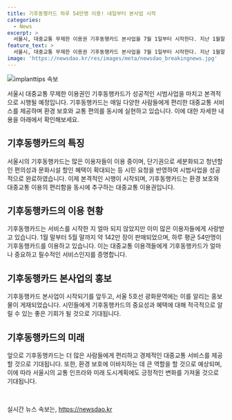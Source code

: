 ```yaml
---
title: 기후동행카드 하루 54만명 이용! 내일부터 본사업 시작
categories:
  - News
excerpt: >
  서울시, 대중교통 무제한 이용권 기후동행카드 본사업을 7월 1일부터 시작한다. 지난 1월말부터 5월말까지 약 142만장이 판매됐으며, 하루평균 54만명이 이용 중. 단기권 세분화와 청년할인, 문화시설 할인 혜택 등 시민 요청사항을 반영해 본사업을 실시한다고 밝혔다.
feature_text: >
  서울시, 대중교통 무제한 이용권 기후동행카드 본사업을 7월 1일부터 시작한다. 지난 1월말부터 5월말까지 약 142만장이 판매됐으며, 하루평균 54만명이 이용 중. 단기권 세분화와 청년할인, 문화시설 할인 혜택 등 시민 요청사항을 반영해 본사업을 실시한다고 밝혔다.
image: 'https://newsdao.kr/res/images/meta/newsdao_breakingnews.jpg'
---
```


<p><img src="https://newsdao.kr/res/images/meta/newsdao_breakingnews.jpg" alt="implanttips 속보" /></p>

<p>서울시 대중교통 무제한 이용권인 기후동행카드가 성공적인 시범사업을 마치고 본격적으로 시행될 예정입니다. 기후동행카드는 매일 다양한 사람들에게 편리한 대중교통 서비스를 제공하며 환경 보호와 교통 편의를 동시에 실현하고 있습니다. 이에 대한 자세한 내용을 아래에서 확인해보세요. </p>

<h2 data-ke-size="size26">기후동행카드의 특징</h2>

<p data-ke-size="size16">서울시의 기후동행카드는 많은 이용자들이 이용 중이며, 단기권으로 세분화되고 청년할인 편의성과 문화시설 할인 혜택이 확대되는 등 시민 요청을 반영하여 시범사업을 성공적으로 완료하였습니다. 이제 본격적인 시행이 시작되며, 기후동행카드는 환경 보호와 대중교통 이용의 편리함을 동시에 추구하는 대중교통 이용권입니다.</p>

<h2 data-ke-size="size26">기후동행카드의 이용 현황</h2>

<p data-ke-size="size16">기후동행카드는 서비스를 시작한 지 얼마 되지 않았지만 이미 많은 이용자들에게 사랑받고 있습니다. 1월 말부터 5월 말까지 약 142만 장이 판매되었으며, 하루 평균 54만명이 기후동행카드를 이용하고 있습니다. 이는 대중교통 이용객들에게 기후동행카드가 얼마나 중요하고 필수적인 서비스인지를 증명합니다.</p>

<h2 data-ke-size="size26">기후동행카드 본사업의 홍보</h2>

<p data-ke-size="size16">기후동행카드 본사업이 시작되기를 앞두고, 서울 5호선 광화문역에는 이를 알리는 홍보물이 게재되었습니다. 시민들에게 기후동행카드의 중요성과 혜택에 대해 적극적으로 알릴 수 있는 좋은 기회가 될 것으로 기대됩니다.</p>

<h2 data-ke-size="size26">기후동행카드의 미래</h2>

<p data-ke-size="size16">앞으로 기후동행카드는 더 많은 사람들에게 편리하고 경제적인 대중교통 서비스를 제공할 것으로 기대됩니다. 또한, 환경 보호에 이바지하는 데 큰 역할을 할 것으로 예상되며, 이에 따라 서울시의 교통 인프라와 미래 도시계획에도 긍정적인 변화를 가져올 것으로 기대됩니다.</p>

<p data-ke-size="size16">&nbsp;</p>
실시간 뉴스 속보는, <a href="https://newsdao.kr" rel="dofollow">https://newsdao.kr</a>


